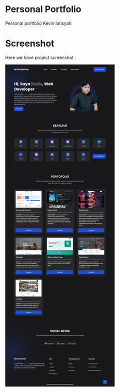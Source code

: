 # Personal Portfolio
Personal portfolio Kevin Iansyah

# Screenshot
Here we have project screenshot :

![screenshot](screenshot.png)